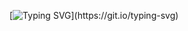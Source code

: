 [![Typing SVG](https://readme-typing-svg.herokuapp.com?size=24&background=82FFAB00&center=true&lines=Thank+you+for+visiting!)](https://git.io/typing-svg)
